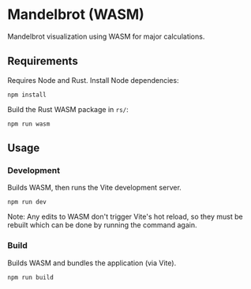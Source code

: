 # Mandelbrot (WASM)
Mandelbrot visualization using WASM for major calculations.

## Requirements
Requires Node and Rust.
Install Node dependencies:
```
npm install
```
Build the Rust WASM package in `rs/`:
```
npm run wasm
```

## Usage
### Development
Builds WASM, then runs the Vite development server.
```
npm run dev
```
Note: Any edits to WASM don't trigger Vite's hot reload, so they must be rebuilt which can be done by running the command again.

### Build
Builds WASM and bundles the application (via Vite).
```
npm run build
```
